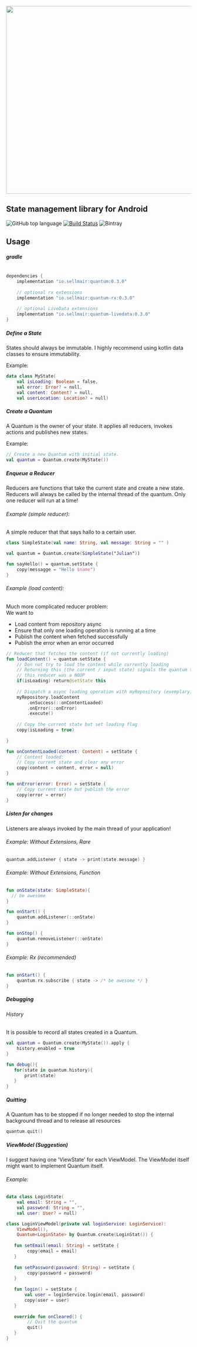 <p align="left">
  <img width="512" src="https://github.com/sellmair/quantum/blob/feature/1-executorservice-based-quantum/logo/medium.png?raw=true"><br>
</p>

## State management library for Android
![GitHub top language](https://img.shields.io/github/languages/top/sellmair/quantum.svg)
[![Build Status](https://travis-ci.org/sellmair/quantum.svg?branch=develop)](https://travis-ci.org/sellmair/quantum)
![Bintray](https://img.shields.io/bintray/v/sellmair/sellmair/quantum.svg)


## Usage

##### gradle
```groovy

dependencies { 
    implementation "io.sellmair:quantum:0.3.0"
    
    // optional rx extensions
    implementation "io.sellmair:quantum-rx:0.3.0"
    
    // optional LiveData extensions
    implementation "io.sellmair:quantum-livedata:0.3.0"
}
```


##### Define a State
States should always be immutable. I highly recommend using 
kotlin data classes to ensure immutability. 


Example:

```kotlin
data class MyState(
    val isLoading: Boolean = false, 
    val error: Error? = null,
    val content: Content? = null, 
    val userLocation: Location? = null)
```

##### Create a Quantum
A Quantum is the owner of your state. It applies all reducers, 
invokes actions and publishes new states.

Example:


```kotlin
// Create a new Quantum with initial state. 
val quantum = Quantum.create(MyState())
```


##### Enqueue a Reducer
Reducers are functions that take the current state and create a new state. 
Reducers will always be called by the internal thread of the quantum. 
Only one reducer will run at a time!

###### Example (simple reducer): 
A simple reducer that that says hallo to a certain user. 

```kotlin
class SimpleState(val name: String, val message: String = "" )

val quantum = Quantum.create(SimpleState("Julian"))

fun sayHello() = quantum.setState {
    copy(messagge = "Hello $name")
}

```


###### Example (load content): 
Much more complicated reducer problem:  <br>
We want to 
- Load content from repository async
- Ensure that only one loading operation is running at a time
- Publish the content when fetched successfully
- Publish the error when an error occurred 

```kotlin
// Reducer that fetches the content (if not currently loading)
fun loadContent() = quantum.setState {
    // Don not try to load the content while currently loading
    // Returning this (the current / input state) signals the quantum that 
    // this reducer was a NOOP
    if(isLoading) return@setState this
    
    // Dispatch a async loading operation with myRepository (exemplary)
    myRepository.loadContent
        .onSuccess(::onContentLoaded)
        .onError(::onError)
        .execute()
        
    // Copy the current state but set loading flag  
    copy(isLoading = true)
    
}

fun onContentLoaded(content: Content) = setState {
    // Content loaded: 
    // Copy current state and clear any error
    copy(content = content, error = null)
}

fun onError(error: Error) = setState {
    // Copy current state but publish the error
    copy(error = error)
}
```

##### Listen for changes
Listeners are always invoked by the main thread of your application!

###### Example: Without Extensions, Rare

```kotlin
quantum.addListener { state -> print(state.message) }
```

###### Example: Without Extensions, Function

```kotlin
fun onState(state: SimpleState){
  // be awesome
}

fun onStart() {
    quantum.addListener(::onState)
}

fun onStop() {
    quantum.removeListener(::onState)
}
```


###### Example: Rx (recommended)

```kotlin
fun onStart() {
    quantum.rx.subscribe { state -> /* be awesome */ }
}
```


##### Debugging

###### History
It is possible to record all states created in a Quantum. 

```kotlin
val quantum = Quantum.create(MyState()).apply { 
    history.enabled = true
}

fun debug(){
   for(state in quantum.history){
       print(state)
   }
}
```


##### Quitting
A Quantum has to be stopped if no longer needed to stop the internal background 
thread and to release all resources 

```kotlin
quantum.quit()
```


##### ViewModel (Suggestion)
I suggest having one 'ViewState' for each ViewModel. The ViewModel itself
might want to implement Quantum itself. 

###### Example:

```kotlin
data class LoginState(
    val email: String = "",
    val password: String = "", 
    val user: User? = null)

class LoginViewModel(private val loginService: LoginService): 
    ViewModel(), 
    Quantum<LoginState> by Quantum.create(LoginStat()) {
   
   fun setEmail(email: String) = setState {
        copy(email = email)
   }                   
   
   fun setPassword(password: String) = setState {
        copy(password = password)
   }
   
   fun login() = setState {
       val user = loginService.login(email, password)
       copy(user = user)
   }
   
   override fun onCleared() {
        // Quit the quantum
        quit()
   }
}

```
